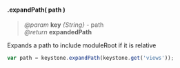 #### .expandPath( path )
> *@param* **key** _{String}_  - path  
> _@return_ **expandedPath** 

Expands a path to include moduleRoot if it is relative

```javascript
var path = keystone.expandPath(keystone.get('views'));
```
<div class="code-header addGitHubLink" data-file="lib/core/options.js#L158-L170"> &nbsp; </div><pre class=" language-javascript hideCode api"></pre> 
